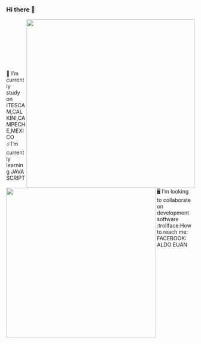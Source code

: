 ### Hi there 🤙
<img src="https://cdn.pixabay.com/photo/2021/09/12/07/58/banner-6617553__340.jpg" width="450px" heigth="10px" align="right">

<img src="https://mir-s3-cdn-cf.behance.net/project_modules/max_1200/5eeea355389655.59822ff824b72.gif" width="400px" heigth="100px" align="left">
<br><br><br><br><br><br><br><br> 🏫 I’m currently study on ITESCAM,CALKINI,CAMPECHE,MEXICO
<br> ☄️I’m currently learning JAVA SCRIPT
<br> 🖥️ I’m looking to collaborate on development software
<br> :trollface:How to reach me:  FACEBOOK: ALDO EUAN
